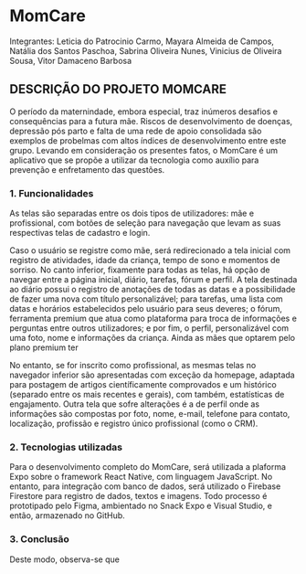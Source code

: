 # MomCare

Integrantes: Leticia do Patrocinio Carmo, Mayara Almeida de Campos, Natália dos Santos Paschoa, Sabrina Oliveira Nunes, Vinicius de Oliveira Sousa, Vitor Damaceno Barbosa

## DESCRIÇÃO DO PROJETO MOMCARE

O período da maternindade, embora especial, traz inúmeros desafios e consequências para a futura mãe. Riscos de desenvolvimento de doenças, depressão pós parto e falta de uma rede de apoio consolidada são exemplos de probelmas com altos índices de desenvolvimento entre este grupo. Levando em consideração os presentes fatos, o MomCare é um aplicativo que se propõe a utilizar da tecnologia como auxílio para prevenção e enfretamento das questões.


### 1. Funcionalidades

As telas são separadas entre os dois tipos de utilizadores: mãe e profissional, com botões de seleção para navegação que levam as suas respectivas telas de cadastro e login.

Caso o usuário se registre como mãe, será redirecionado a tela inicial com registro de atividades, idade da criança, tempo de sono e momentos de sorriso. No canto inferior, fixamente para todas as telas, há opção de navegar entre a página inicial, diário, tarefas, fórum e perfil. A tela destinada ao diário possui o registro de anotações de todas as datas e a possibilidade de fazer uma nova com título personalizável; para tarefas, uma lista com datas e horários estabelecidos pelo usuário para seus deveres; o fórum, ferramenta premium que atua como plataforma para troca de informações e perguntas entre outros utilizadores; e por fim, o perfil, personalizável com uma foto, nome e informações da criança. Ainda as mães que optarem pelo plano premium ter

No entanto, se for inscrito como profissional, as mesmas telas no navegador inferior são apresentadas com exceção da homepage, adaptada para postagem de artigos científicamente comprovados e um histórico (separado entre os mais recentes e gerais), com também, estatísticas de engajamento. Outra tela que sofre alterações é a de perfil onde as informações são compostas por foto, nome, e-mail, telefone para contato, localização, profissão e registro único profissional (como o CRM).

### 2. Tecnologias utilizadas

Para o desenvolvimento completo do MomCare, será utilizada a plaforma Expo sobre o framework React Native, com linguagem JavaScript. No entanto, para integração com banco de dados, será utilizado o Firebase Firestore para registro de dados, textos e imagens. Todo processo é prototipado pelo Figma, ambientado no Snack Expo e Visual Studio, e então, armazenado no GitHub.

### 3. Conclusão

Deste modo, observa-se que

